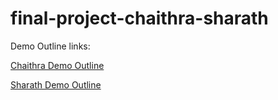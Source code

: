 # final-project-chaithra-sharath

Demo Outline links: 

[Chaithra Demo Outline](https://github.com/cu-ecen-aeld/final-project-chaithra-sharath/wiki/Chaithra-Suresh-Demo-Video)


[Sharath Demo Outline](https://github.com/cu-ecen-aeld/final-project-chaithra-sharath/wiki/Sharath-Jonnala-DemoVideo)
